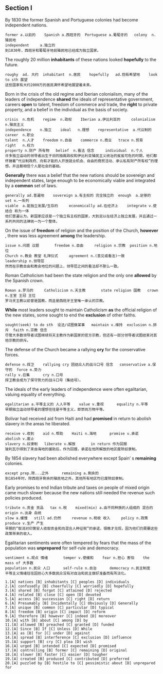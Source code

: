 

## Section I



By 1830 the former Spanish and Portuguese colonies had become independent nations. 

```
former a.以前的	Spanish a.西班牙的	Portuguese a.葡萄牙的	colony	n.殖民地
independent 	a.独立的
到1830年，西班牙和葡萄牙地前殖民地已经成为独立国家。
```



The roughly 20 million **inhabitants** of these nations looked **hopefully** to the future.

```
roughy	ad. 大约	inhabitant	n.居民	hopefully	ad.抱有希望地	look to sth	展望
这些国家有大约2000万的居民满怀希望地展望着未来。
```



Born in the crisis of the old regime and Iberian colonialism, many of the leaders of independence **shared** the ideals of representative government, careers **open** to talent, freedom of commerce and trade, the **right** to private property, and a belief in the individual as the basis of society. 

```
crisis	n.危机	regime	n.政权	Iberian	a.伊比利亚的		colonialism	n.殖民主义
independence	n.独立	ideal	n.理想	representative	a.代议制的	career	n.职业
talent	n.人才	freedom n.自由	commerce n.商业 	trace n.贸易		right	n.权力
property n.财产 所有物	belief	n.看法 信念		individual	n.个人
许多独立运动的领导者出生于旧的独裁政权和伊比利亚殖民主义统治的岌岌可危的时期，他们都怀揣着“代议制政府、向有才能的人开放就业机会、自由的商贸活动、承认私有财产所有权”的理想。并且都相信个人是社会的基础。
```



**Generally** there was a belief that the new nations should be sovereign and independent states, large enough to be economically viable and integrated by a **common** set of laws.

```
generally ad.普遍地	sovereign a.有主权的 完全独立的	enough	a.足够的	set	n.一系列
viable	a.能独立发展/生存的 	economically ad.在经济上	integrate v.使结合 称为一体		
他们普遍认为，新国家应该是一个独立有主权的国家，大到足以在经济上独立发展，并且通过一系列共同的法律统一为一个整体。
```



On the issue of **freedom** of religion and the position of the Church, **however** , there was less agreement **among** the leadership. 

```
issue n.问题 议题		freedom n.自由 	 religion n.宗教	position n.地位 	
Church n.教会 教堂 礼拜仪式		agreement n.(意见或看法)一致		leadership n.领导层
然而在宗教自由和教会地位的问题上，领导层之间的看法却不那么一致。
```



Roman Catholicism had been the state religion and the only one **allowed** by the Spanish crown. 

```
Roman a.罗马的		Catholicism n.天主教		state religion 国教	crown n.王室 王冠 王位
罗马天主教以前曾是国教，而且是西班牙王室唯一承认的宗教。
```



**While** most leaders sought to maintain Catholicism **as** the official religion of the new states, some sought to end the **exclusion** of other faiths. 

```
sought(seek) to do sth  设法/试图做某事   maintain v.维持  exclusion n.排斥  faith n.宗教 信念
尽管大多数领导者试图继续将天主教作为新国家的官方宗教，但还有一部分领导者试图结束对其他宗教的排斥。
```



The defense of the Church became a rallying **cry** for the conservative forces.

```
defense n.捍卫	rallying cry 团结众人的战斗口号 信念	conservative a.保守的	force n.势力
rally v.召集 	 	cry n.口号
捍卫教会成为了保守势力的战斗口号（集结号）。
```



The ideals of the early leaders of independence were often egalitarian, valuing equality of everything. 

```
egalitarian a.平等主义的 人人平等	value v.重视		equality n.平等
早期独立运动领导者的理想往往是平等主义，即崇尚万物平等。
```



Bolivar had received aid from Haiti and had **promised** in return to abolish slavery in the areas he liberated. 

```
receive v.收到	aid n.帮助	Haiti n.海地		promise v.承诺	abolish v.废止
slavery n.奴隶制	liberate v.解放 		in return 作为回报
玻利瓦尔得到了来自海地的援助后，作为回报，承诺在他所解放的地区废除奴隶制。
```



By 1854 slavery had been abolished everywhere except Spain’ s **remaining** colonies. 

```
except prep.除...之外		remaining a.剩余的 
到1854年时，除西班牙剩余的殖民地之外，其他所有地区均已废除奴隶制。
```



Early promises to end Indian tribute and taxes on people of mixed origin came much slower because the new nations still needed the revenue such policies produced. 

```
tribute	n.贡金 贡品	  tax n.税    mixed(mix) a.由不同种族的人组成的 混合的     origin n.出身 血统
slow a.缓慢	still ad.仍然		revenue n.税收 收入		policy n.政策 	produce v.生产 产生	
早期的“取消对印第安人收取贡金和向混合人种征税”的承诺，很晚才兑现，因为他们仍需要这些政策带来的收入。
```



Egalitarian sentiments were often tempered by fears that the mass of the population was **unprepared**  for self-rule and democracy.

```
sentiment n.观点 情绪		temper v.使缓和	fear n.担心 害怕	the mass of 大多数	
population n.民众 人口 		self-rule n.自治		democracy n.民主制度
平等主义情绪往往因担心大多数民众没有对自治和民主做好准备而有所淡化。
```





```
1.[A] natives [B] inhabitants [C] peoples [D] individuals
2.[A] confusedly [B] cheerfully [C] worriedly [D] hopefully
3.[A] shared [B] forgot [C] attained [D] rejected
4.[A] related [B] close [C] open [D] devoted
5.[A] access [B] succession [C] right [D] return
6.[A] Presumably [B] Incidentally [C] Obviously [D] Generally
7.[A] unique [B] common [C] particular [D] typical
8.[A] freedom [B] origin [C] impact [D] reform
9.[A] therefore [B] however [C] indeed [D] moreover
10.[A] with [B] about [C] among [D] by
11.[A] allowed [B] preached [C] granted [D] funded
12.[A] Since [B] If [C] Unless [D] While
13.[A] as [B] for [C] under [D] against
14.[A] spread [B] interference [C] exclusion [D] influence
15.[A] support [B] cry [C] plea [D] wish
16.[A] urged [B] intended [C] expected [D] promised
17.[A] controlling [B] former [C] remaining [D] original
18.[A] slower [B] faster [C] easier [D] tougher
19.[A] created [B] produced [C] contributed [D] preferred
20.[A] puzzled by [B] hostile to [C] pessimistic about [D] unprepared for
```



